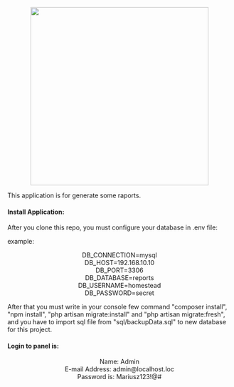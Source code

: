 <p align="center"><a href="https://laravel.com" target="_blank"><img src="https://raw.githubusercontent.com/laravel/art/master/logo-lockup/5%20SVG/2%20CMYK/1%20Full%20Color/laravel-logolockup-cmyk-red.svg" width="400"></a></p>

This application is for generate some raports.

<h4>Install Application:</h4>

After you clone this repo, you must configure your database in .env file:

example:
<center>DB_CONNECTION=mysql</center>
<center>DB_HOST=192.168.10.10</center>
<center>DB_PORT=3306</center>
<center>DB_DATABASE=reports</center>
<center>DB_USERNAME=homestead</center>
<center>DB_PASSWORD=secret</center>

After that you must write in your console few command "composer install", "npm install", "php artisan migrate:install" and "php artisan migrate:fresh", and you have to import sql file from "sql/backupData.sql" to new database for this project.

<h4>Login to panel is:</h4>

<center>Name: Admin</center>
<center>E-mail Address: admin@localhost.loc</center>
<center>Password is: Mariusz123!@#</center>
